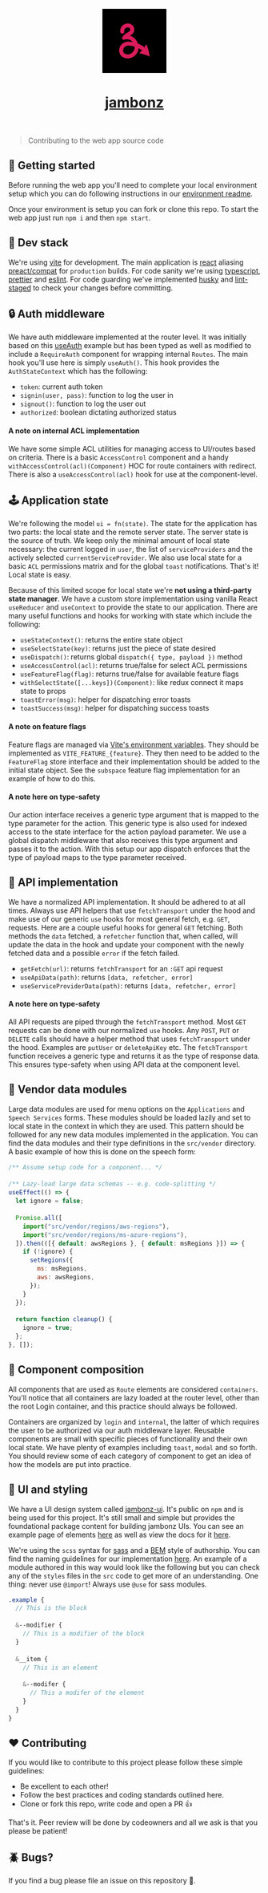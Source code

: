 <p align="center">
  <a href="https://jambonz.org">
    <img src="../public/icon192.png" height="128">
    <h1 align="center">jambonz</h1>
  </a>
</p>

<p align="center">
  <a aria-label="GitHub CI" href="https://github.com/jambonz/jambonz-webapp/actions/workflows/main.yml">
    <img alt="" src="https://github.com/jambonz/jambonz-webapp/actions/workflows/main.yml/badge.svg">
  </a>
</p>

> Contributing to the web app source code

## :rocket: Getting started

Before running the web app you'll need to complete your local environment setup
which you can do following instructions in our [environment readme](./environment.md).

Once your environment is setup you can fork or clone this repo. To start the web app
just run `npm i` and then `npm start`.

## :pancakes: Dev stack

We're using [vite](https://vitejs.dev/) for development. The main application is
[react](https://reactjs.org/docs/getting-started.html) aliasing [preact/compat](https://preactjs.com/guide/v10/switching-to-preact#setting-up-compat)
for `production` builds. For code sanity we're using [typescript](https://www.typescriptlang.org/),
[prettier](https://prettier.io/) and [eslint](https://eslint.org/). For code guarding we've implemented [husky](https://typicode.github.io/husky/#/)
and [lint-staged](https://www.npmjs.com/package/lint-staged) to check your changes before committing.

## :lock: Auth middleware

We have auth middleware implemented at the router level. It was initially based on this
[useAuth](https://usehooks.com/useAuth/) example but has been typed as well as modified to include
a `RequireAuth` component for wrapping internal `Routes`. The main hook you'll use here is simply `useAuth()`.
This hook provides the `AuthStateContext` which has the following:

- `token`: current auth token
- `signin(user, pass)`: function to log the user in
- `signout()`: function to log the user out
- `authorized`: boolean dictating authorized status

#### A note on internal ACL implementation

We have some simple ACL utilities for managing access to UI/routes based on criteria. There is a basic
`AccessControl` component and a handy `withAccessControl(acl)(Component)` HOC for route containers with
redirect. There is also a `useAccessControl(acl)` hook for use at the component-level.

## :joystick: Application state

We're following the model `ui = fn(state)`. The state for the application has two parts: the local
state and the remote server state. The server state is the source of truth. We keep only the minimal amount
of local state necessary: the current logged in `user`, the list of `serviceProviders` and the actively
selected `currentServiceProvider`. We also use local state for a basic `ACL` permissions matrix and for the
global `toast` notifications. That's it! Local state is easy.

Because of this limited scope for local state we're **not using a third-party state manager**. We have a
custom store implementation using vanilla React `useReducer` and `useContext` to provide the state to our
application. There are many useful functions and hooks for working with state which include the following:

- `useStateContext()`: returns the entire state object
- `useSelectState(key)`: returns just the piece of state desired
- `useDispatch()`: returns global `dispatch({ type, payload })` method
- `useAccessControl(acl)`: returns true/false for select ACL permissions
- `useFeatureFlag(flag)`: returns true/false for available feature flags
- `withSelectState([...keys])(Component)`: like redux connect it maps state to props
- `toastError(msg)`: helper for dispatching error toasts
- `toastSuccess(msg)`: helper for dispatching success toasts

#### A note on feature flags

Feature flags are managed via [Vite's environment variables](https://vitejs.dev/guide/env-and-mode.html#env-files).
They should be implemented as `VITE_FEATURE_{feature}`. They then need to be added to the `FeatureFlag` store interface
and their implementation should be added to the initial state object. See the `subspace` feature flag implementation
for an example of how to do this.

#### A note here on type-safety

Our action interface receives a generic type argument that is mapped to the type parameter for the action.
This generic type is also used for indexed access to the state interface for the action payload parameter.
We use a global dispatch middleware that also receives this type argument and passes it to the action.
With this setup our app dispatch enforces that the type of payload maps to the type parameter received.

## :wales: API implementation

We have a normalized API implementation. It should be adhered to at all times. Always use API helpers
that use `fetchTransport` under the hood and make use of our generic `use` hooks for most general fetch,
e.g. `GET`, requests. Here are a couple useful hooks for general `GET` fetching. Both methods the `data` fetched,
a `refetcher` function that, when called, will update the data in the hook and update your component with
the newly fetched data and a possible `error` if the fetch failed.

- `getFetch(url)`: returns `fetchTransport` for an `:GET` api request
- `useApiData(path)`: returns `[data, refetcher, error]`
- `useServiceProviderData(path)`: returns `[data, refetcher, error]`

#### A note here on type-safety

All API requests are piped through the `fetchTransport` method. Most `GET` requests can be done with our
normalized `use` hooks. Any `POST`, `PUT` or `DELETE` calls should have a helper method that uses `fetchTransport`
under the hood. Examples are `putUser` or `deleteApiKey` etc. The `fetchTransport` function receives a generic
type and returns it as the type of response data. This ensures type-safety when using API data at the component level.

## :file_folder: Vendor data modules

Large data modules are used for menu options on the `Applications` and `Speech Services` forms. These modules should be
loaded lazily and set to local state in the context in which they are used. This pattern should be followed for
any new data modules implemented in the application. You can find the data modules and their type definitions in
the `src/vendor` directory. A basic example of how this is done on the speech form:

```jsx
/** Assume setup code for a component... */

/** Lazy-load large data schemas -- e.g. code-splitting */
useEffect(() => {
  let ignore = false;

  Promise.all([
    import("src/vendor/regions/aws-regions"),
    import("src/vendor/regions/ms-azure-regions"),
  ]).then(([{ default: awsRegions }, { default: msRegions }]) => {
    if (!ignore) {
      setRegions({
        ms: msRegions,
        aws: awsRegions,
      });
    }
  });

  return function cleanup() {
    ignore = true;
  };
}, []);
```

## :sunrise: Component composition

All components that are used as `Route` elements are considered `containers`. You'll notice that all containers
are lazy loaded at the router level, other than the root Login container, and this practice should always be
followed.

Containers are organized by `login` and `internal`, the latter of which requires the user to be authorized via
our auth middleware layer. Reusable components are small with specific pieces of functionality and their own local
state. We have plenty of examples including `toast`, `modal` and so forth. You should review some of each category
of component to get an idea of how the models are put into practice.

## :art: UI and styling

We have a UI design system called [jambonz-ui](https://github.com/jambonz/jambonz-ui). It's public on `npm` and
is being used for this project. It's still small and simple but provides the foundational package content for
building jambonz UIs. You can see an example page of elements [here](https://www.jambonz.org/jambonz-ui/) as well
as view the docs for it [here](https://www.jambonz.org/docs/jambonz-ui/).

We're using the `scss` syntax for [sass](https://sass-lang.com/) and a [BEM](http://getbem.com/introduction/)
style of authorship. You can find the naming guidelines for our implementation [here](http://getbem.com/naming/).
An example of a module authored in this way would look like the following but you can check any of the `styles`
files in the `src` code to get more of an understanding. One thing: never use `@import`! Always use `@use` for
sass modules.

```scss
.example {
  // This is the block

  &--modifier {
    // This is a modifier of the block
  }

  &__item {
    // This is an element

    &--modifer {
      // This a modifer of the element
    }
  }
}
```

## :heart: Contributing

If you would like to contribute to this project please follow these simple guidelines:

- Be excellent to each other!
- Follow the best practices and coding standards outlined here.
- Clone or fork this repo, write code and open a PR :+1:

That's it. Peer review will be done by codeowners and all we ask is that you please be patient!

## :beetle: Bugs?

If you find a bug please file an issue on this repository :pray:.
